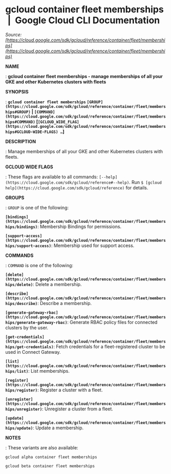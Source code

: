 # gcloud container fleet memberships  |  Google Cloud CLI Documentation

*Source: [https://cloud.google.com/sdk/gcloud/reference/container/fleet/memberships](https://cloud.google.com/sdk/gcloud/reference/container/fleet/memberships)*

**NAME**

: **gcloud container fleet memberships - manage memberships of all your GKE and other Kubernetes clusters with fleets**

**SYNOPSIS**

: **`gcloud container fleet memberships` `[GROUP](https://cloud.google.com/sdk/gcloud/reference/container/fleet/memberships#GROUP)` | `[COMMAND](https://cloud.google.com/sdk/gcloud/reference/container/fleet/memberships#COMMAND)` [`[GCLOUD_WIDE_FLAG](https://cloud.google.com/sdk/gcloud/reference/container/fleet/memberships#GCLOUD-WIDE-FLAGS) …`]**

**DESCRIPTION**

: Manage memberships of all your GKE and other Kubernetes clusters with fleets.

**GCLOUD WIDE FLAGS**

: These flags are available to all commands: `[--help](https://cloud.google.com/sdk/gcloud/reference#--help)`.
Run `$ [gcloud help](https://cloud.google.com/sdk/gcloud/reference)` for details.

**GROUPS**

: ``GROUP`` is one of the following:

**`[bindings](https://cloud.google.com/sdk/gcloud/reference/container/fleet/memberships/bindings)`**:
Membership Bindings for permissions.

**`[support-access](https://cloud.google.com/sdk/gcloud/reference/container/fleet/memberships/support-access)`**:
Membership used for support access.

**COMMANDS**

: ``COMMAND`` is one of the following:

**`[delete](https://cloud.google.com/sdk/gcloud/reference/container/fleet/memberships/delete)`**:
Delete a membership.

**`[describe](https://cloud.google.com/sdk/gcloud/reference/container/fleet/memberships/describe)`**:
Describe a membership.

**`[generate-gateway-rbac](https://cloud.google.com/sdk/gcloud/reference/container/fleet/memberships/generate-gateway-rbac)`**:
Generate RBAC policy files for connected clusters by the user.

**`[get-credentials](https://cloud.google.com/sdk/gcloud/reference/container/fleet/memberships/get-credentials)`**:
Fetch credentials for a fleet-registered cluster to be used in Connect Gateway.

**`[list](https://cloud.google.com/sdk/gcloud/reference/container/fleet/memberships/list)`**:
List memberships.

**`[register](https://cloud.google.com/sdk/gcloud/reference/container/fleet/memberships/register)`**:
Register a cluster with a fleet.

**`[unregister](https://cloud.google.com/sdk/gcloud/reference/container/fleet/memberships/unregister)`**:
Unregister a cluster from a fleet.

**`[update](https://cloud.google.com/sdk/gcloud/reference/container/fleet/memberships/update)`**:
Update a membership.

**NOTES**

: These variants are also available:

```
gcloud alpha container fleet memberships
```

```
gcloud beta container fleet memberships
```